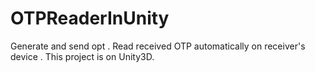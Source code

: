 # OTPReaderInUnity
Generate and send opt . Read received OTP automatically on receiver's device . This project is on Unity3D.
